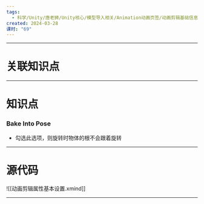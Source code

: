 ```yaml
---
tags:
  - 科学/Unity/唐老狮/Unity核心/模型导入相关/Animation动画页签/动画剪辑基础信息设置
created: 2024-03-28
课时: "69"
---
```


---
# 关联知识点



---
# 知识点

### Bake Into Pose

- 勾选此选项，则旋转时物体的根不会跟着旋转

---
# 源代码

![[动画剪辑属性基本设置.xmind]]

---
